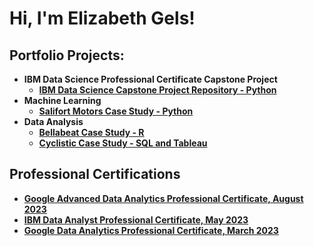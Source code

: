 <h1>Hi, I'm Elizabeth Gels! </h1>

<h2>Portfolio Projects:</h2>


- <b>IBM Data Science Professional Certificate Capstone Project</b>
  - [<b>IBM Data Science Capstone Project Repository - Python</b>](https://github.com/elgels/IBM-Data-Science-Capstone)
- <b>Machine Learning</b>
  - [<b>Salifort Motors Case Study - Python</b>](https://github.com/elgels/Salifort-Case-Study/blob/main/salifort-motors-case-study-python.ipynb)
- <b>Data Analysis</b>
  - [<b>Bellabeat Case Study - R</b>](https://github.com/elgels/Bellabeat-Case-Study/blob/main/Bellabeat-Copy-From-Kaggle.md) <b>
  - [Cyclistic Case Study - SQL and Tableau](https://www.kaggle.com/code/elizabethgels/cyclistic-case-study-sql-and-tableau?scriptVersionId=139552539) <b>
  
<h2>Professional Certifications</h2>

- [Google Advanced Data Analytics Professional Certificate, August 2023](https://www.credly.com/badges/dbc5ef13-38af-4720-b070-12d9595c6baf/public_url)
- [IBM Data Analyst Professional Certificate, May 2023](https://www.credly.com/badges/87dd0204-13e1-46c7-a868-09450c71f91a)
- [Google Data Analytics Professional Certificate, March 2023](https://www.credly.com/badges/8b195947-9486-4e62-bc00-d016e374d081)
  

<!-- <h2> 🤳 Connect with me:</h2>

[<img align="left" alt="JoshMadakor | YouTube" width="22px" src="https://cdn.jsdelivr.net/npm/simple-icons@v3/icons/youtube.svg" />][youtube]
[<img align="left" alt="JoshMadakor | Twitter" width="22px" src="https://cdn.jsdelivr.net/npm/simple-icons@v3/icons/twitter.svg" />][twitter]
[<img align="left" alt="JoshMadakor | LinkedIn" width="22px" src="https://cdn.jsdelivr.net/npm/simple-icons@v3/icons/linkedin.svg" />][linkedin]
[<img align="left" alt="JoshMadakor | Instagram" width="22px" src="https://cdn.jsdelivr.net/npm/simple-icons@v3/icons/instagram.svg" />][instagram]

[twitter]: https://twitter.com/joshmadakor
[youtube]: https://www.youtube.com/c/joshmadakor
[instagram]: https://www.instagram.com/joshmadakor/
[linkedin]: https://linkedin.com/in/joshmadakor


**joshmadakor1/joshmadakor1** is a ✨ _special_ ✨ repository because its `README.md` (this file) appears on your GitHub profile.

Here are some ideas to get you started:

- 🔭 I’m currently working on ...
- 🌱 I’m currently learning ...
- 👯 I’m looking to collaborate on ...
- 🤔 I’m looking for help with ...
- 💬 Ask me about ...
- 📫 How to reach me: ...
- 😄 Pronouns: ...
- ⚡ Fun fact: ...
-->
